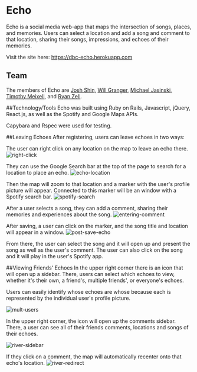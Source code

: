 # Echo
Echo is a social media web-app that maps the intersection of songs, places, and memories. Users can select a location and add a song and comment to that location, sharing their songs, impressions, and echoes of their memories.

Visit the site here:
https://dbc-echo.herokuapp.com

## Team
The members of Echo are [Josh Shin](http://github.com/jjshin85), [Will Granger](https://github.com/wgranger), [Michael Jasinski](https://github.com/Michael-Jas), [Timothy Meixell](https://github.com/misternu), and [Ryan Zell](https://github.com/RedZulu).

##Technology/Tools
Echo was built using Ruby on Rails, Javascript, jQuery, React.js, as well as the Spotify and Google Maps APIs.

Capybara and Rspec were used for testing.

##Leaving Echoes
After registering, users can leave echoes in two ways:

The user can right click on any location on the map to leave an echo there.
![right-click](https://s3.amazonaws.com/dbc-echo/readme-images/right-click.png)

They can use the Google Search bar at the top of the page to search for a location to place an echo.
![echo-location](https://s3.amazonaws.com/dbc-echo/readme-images/echo_location.png)

Then the map will zoom to that location and a marker with the user's profile picture will appear. Connected to this marker will be an window with a Spotify search bar.
![spotify-search](https://s3.amazonaws.com/dbc-echo/readme-images/song-search.png)

After a user selects a song, they can add a comment, sharing their memories and experiences about the song.
![entering-comment](https://s3.amazonaws.com/dbc-echo/readme-images/song-comment.png)

After saving, a user can click on the marker, and the song title and location will appear in a window.
![post-save-echo](https://s3.amazonaws.com/dbc-echo/readme-images/after-pinned-infowindow.png)

From there, the user can select the song and it will open up and present the song as well as the user's comment. The user can also click on the song and it will play in the user's Spotify app.

##Viewing Friends' Echoes
In the upper right corner there is an icon that will open up a sidebar. There, users can select which echoes to view, whether it's their own, a friend's, multiple friends', or everyone's echoes.

Users can easily identify whose echoes are whose because each is represented by the individual user's profile picture.

![mult-users](https://s3.amazonaws.com/dbc-echo/readme-images/selecting-multiple-users-echoes.png)

In the upper right corner, the icon will open up the comments sidebar. There, a user can see all of their friends comments, locations and songs of their echoes.

![river-sidebar](https://s3.amazonaws.com/dbc-echo/readme-images/comment-river.png)

If they click on a comment, the map will automatically recenter onto that echo's location.
![river-redirect](https://s3.amazonaws.com/dbc-echo/readme-images/river-redirect.png)
